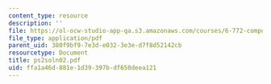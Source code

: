 ```yaml
---
content_type: resource
description: ''
file: https://ol-ocw-studio-app-qa.s3.amazonaws.com/courses/6-772-compound-semiconductor-devices-spring-2003/ffa1a46d881e1d39397bdf650deea121_ps2soln02.pdf
file_type: application/pdf
parent_uid: 380f9bf9-7e3d-e032-3e3e-d7f8d52142cb
resourcetype: Document
title: ps2soln02.pdf
uid: ffa1a46d-881e-1d39-397b-df650deea121
---
```

